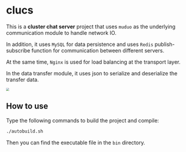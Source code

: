# clucs

This is a **cluster chat server** project that uses `muduo` as the underlying 
communication module to handle network IO. 

In addition, it uses `MySQL` for data persistence and uses `Redis` publish-subscribe 
function for communication between different servers.

At the same time, `Nginx` is used for load balancing at the transport layer.

In the data transfer module, it uses json to serialize and deserialize the transfer data.

<img src="https://user-images.githubusercontent.com/45937428/198868361-9e75dfc8-5bb7-4413-b8a5-59611dd56133.png" style="zoom:50%"/>

## How to use

Type the following commands to build the project and compile:

```sh
./autobuild.sh
```

Then you can find the executable file in the `bin` directory.
